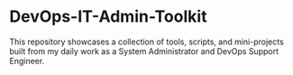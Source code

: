 # DevOps-IT-Admin-Toolkit
This repository showcases a collection of tools, scripts, and mini-projects built from my daily work as a System Administrator and DevOps Support Engineer.
